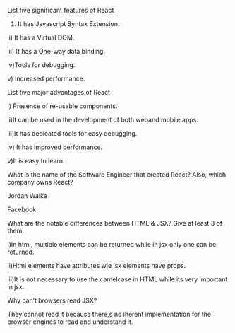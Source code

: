 List five significant features of React

1) It has Javascript Syntax Extension.

ii) It has a Virtual DOM.

iii) It has a One-way data binding.

iv)Tools for debugging.

v) Increased performance.


List five major advantages of React

i) Presence of re-usable components.

ii)It can be used in the development of both weband mobile apps.

iii)It has  dedicated tools for easy debugging.

iv) It has improved performance.

v)It is easy to learn.


What is the name of the Software Engineer that created React? Also, which company owns React?

Jordan Walke 

Facebook

What are the notable differences between HTML & JSX? Give at least 3 of them.

i)In html, multiple elements can be returned while in jsx only one can be returned.

ii)Html elements have attributes wle jsx elements have props.

iii)It is not necessary to use the camelcase in HTML while its very important in jsx.


Why can’t browsers read JSX?

They cannot read it because there,s no iherent implementation for the browser engines to read and understand it.
